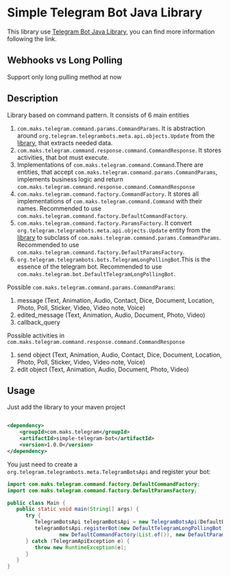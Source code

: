 # Simple Telegram Bot Java Library

This library use [Telegram Bot Java Library](https://github.com/rubenlagus/TelegramBots), you can find more information
following the link.

## Webhooks vs Long Polling

Support only long pulling method at now

## Description

Library based on command pattern. It consists of 6 main entities

1. `com.maks.telegram.command.params.CommandParams`. It is abstraction
   around `org.telegram.telegrambots.meta.api.objects.Update` from
   the [library](https://github.com/rubenlagus/TelegramBots), that extracts needed data.
2. `com.maks.telegram.command.response.command.CommandResponse`. It stores activities, that bot must execute.
3. Implementations of `com.maks.telegram.command.Command`.There are entities, that
   accept `com.maks.telegram.command.params.CommandParams`, implements business logic and
   return `com.maks.telegram.command.response.command.CommandResponse`
4. `com.maks.telegram.command.factory.CommandFactory`. It stores all implementations
   of `com.maks.telegram.command.Command` with their names. Recommended to
   use `com.maks.telegram.command.factory.DefaultCommandFactory`.
5. `com.maks.telegram.command.factory.ParamsFactory`. It convert `org.telegram.telegrambots.meta.api.objects.Update`
   entity from the [library](https://github.com/rubenlagus/TelegramBots) to subclass
   of `com.maks.telegram.command.params.CommandParams`. Recommended to
   use `com.maks.telegram.command.factory.DefaultParamsFactory`.
6. `org.telegram.telegrambots.bots.TelegramLongPollingBot`.This is the essence of the telegram bot. Recommended to
   use `com.maks.telegram.bot.DefaultTelegramLongPollingBot`.

Possible `com.maks.telegram.command.params.CommandParams`:

1. message (Text, Animation, Audio, Contact, Dice, Document, Location, Photo, Poll, Sticker, Video, Video note, Voice)
2. edited_message (Text, Animation, Audio, Document, Photo, Video)
3. callback_query

Possible activities in `com.maks.telegram.command.response.command.CommandResponse`

1. send object (Text, Animation, Audio, Contact, Dice, Document, Location, Photo, Poll, Sticker, Video, Video note,
   Voice)
2. edit object (Text, Animation, Audio, Document, Photo, Video)

## Usage

Just add the library to your maven project

```xml

<dependency>
    <groupId>com.maks.telegram</groupId>
    <artifactId>simple-telegram-bot</artifactId>
    <version>1.0.0</version>
</dependency>
```

You just need to create a ` org.telegram.telegrambots.meta.TelegramBotsApi` and register your bot:

```java
import com.maks.telegram.command.factory.DefaultCommandFactory;
import com.maks.telegram.command.factory.DefaultParamsFactory;

public class Main {
   public static void main(String[] args) {
      try {
         TelegramBotsApi telegramBotsApi = new TelegramBotsApi(DefaultBotSession.class);
         telegramBotsApi.registerBot(new DefaultTelegramLongPollingBot("username", "token",
                 new DefaultCommandFactory(List.of()), new DefaultParamsFactory()));
      } catch (TelegramApiException e) {
         throw new RuntimeException(e);
      }
   }
}
```



